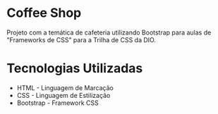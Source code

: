 # Coffee Shop

Projeto com a temática de cafeteria utilizando Bootstrap para aulas de "Frameworks de CSS" para a Trilha de CSS da DIO.

# Tecnologias Utilizadas

* HTML - Linguagem de Marcação
* CSS - Linguagem de Estilização
* Bootstrap - Framework CSS
